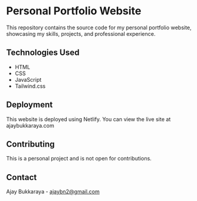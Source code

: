 # Personal Portfolio Website

This repository contains the source code for my personal portfolio website, showcasing my skills, projects, and professional experience.

## Technologies Used

- HTML
- CSS
- JavaScript
- Tailwind.css

## Deployment

This website is deployed using Netlify. You can view the live site at ajaybukkaraya.com

## Contributing

This is a personal project and is not open for contributions.


## Contact

Ajay Bukkaraya - ajaybn2@gmail.com
